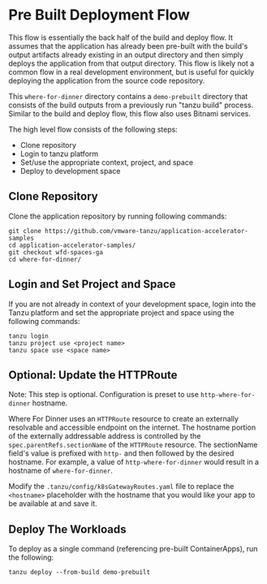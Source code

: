 # Pre Built Deployment Flow

This flow is essentially the back half of the build and deploy flow.  It assumes that the application has already been pre-built
with the build's output artifacts already existing in an output directory and then simply deploys the application from that output directory.
This flow is likely not a common flow in a real development environment, but is useful for quickly deploying the application from the
source code repository.  

This `where-for-dinner` directory contains a `demo-prebuilt` directory that consists of the build outputs from a previously run "tanzu build" process.
Similar to the build and deploy flow, this flow also uses Bitnami services.

The high level flow consists of the following steps:

* Clone repository
* Login to tanzu platform
* Set/use the appropriate context, project, and space
* Deploy to development space


## Clone Repository

Clone the application repository by running following commands:

```
git clone https://github.com/vmware-tanzu/application-accelerator-samples
cd application-accelerator-samples/
git checkout wfd-spaces-ga
cd where-for-dinner/
```

## Login and Set Project and Space

If you are not already in context of your development space, login into the Tanzu platform and set the appropriate project and space using the following commands:

```
tanzu login
tanzu project use <project name>
tanzu space use <space name>
```

## Optional: Update the HTTPRoute

Note: This step is optional. Configuration is preset to use `http-where-for-dinner` hostname.

Where For Dinner uses an `HTTPRoute` resource to create an externally resolvable and accessible endpoint on the internet.  The hostname portion of the externally 
addressable address is controlled by the `spec.parentRefs.sectionName` of the `HTTPRoute` resource.  The sectionName field's value is prefixed with `http-` and then 
followed by the desired hostname.  For example, a value of `http-where-for-dinner` would result in a hostname of `where-for-dinner`.

Modify the `.tanzu/config/k8sGatewayRoutes.yaml` file to replace the `<hostname>` placeholder with the hostname that you would like your app to be available at and save it.  

## Deploy The Workloads

To deploy as a single command (referencing pre-built ContainerApps), run the following:

```
tanzu deploy --from-build demo-prebuilt
```
